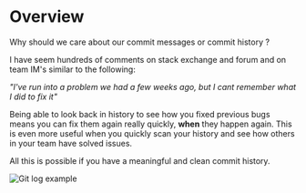 # Overview

Why should we care about our commit messages or commit history ?
    
I have seem hundreds of comments on stack exchange and forum and on team IM's similar to the following:
  
  _"I've run into a problem we had a few weeks ago, but I cant remember what I did to fix it"_

  Being able to look back in history to see how you fixed previous bugs means you can fix them again really quickly, **when** they happen again.  This is even more useful when you quickly scan your history and see how others in your team have solved issues.
  
  All this is possible if you have a meaningful and clean commit history.
  
![Git log example](../images/git-log-oneline.png)
